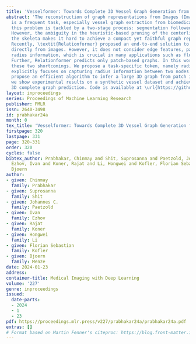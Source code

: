 ```yaml
---
title: 'Vesselformer: Towards Complete 3D Vessel Graph Generation from Images'
abstract: 'The reconstruction of graph representations from Images (Image-to-graph)
  is a frequent task, especially vessel graph extraction from biomedical images. Traditionally,
  this problem is tackled by a two-stage process: segmentation followed by skeletonization.
  However, the ambiguity in the heuristic-based pruning of the centerline graph from
  the skeleta makes it hard to achieve a compact yet faithful graph representation.
  Recently, \textit{Relationformer} proposed an end-to-end solution to extract graphs
  directly from images. However, it does not consider edge features, particularly
  radius information, which is crucial in many applications such as flow simulation.
  Further, Relationformer predicts only patch-based graphs. In this work, we address
  these two shortcomings. We propose a task-specific token, namely radius-token, which
  explicitly focuses on capturing radius information between two nodes. Second, we
  propose an efficient algorithm to infer a large 3D graph from patch inference. Finally,
  we show experimental results on a synthetic vessel dataset and achieve the first
  3D complete graph prediction. Code is available at \url{https://github.com/****}.'
layout: inproceedings
series: Proceedings of Machine Learning Research
publisher: PMLR
issn: 2640-3498
id: prabhakar24a
month: 0
tex_title: 'Vesselformer: Towards Complete 3D Vessel Graph Generation from Images'
firstpage: 320
lastpage: 331
page: 320-331
order: 320
cycles: false
bibtex_author: Prabhakar, Chinmay and Shit, Suprosanna and Paetzold, Johannes C. and
  Ezhov, Ivan and Koner, Rajat and Li, Hongwei and Kofler, Florian Sebastian and Menze,
  Bjoern
author:
- given: Chinmay
  family: Prabhakar
- given: Suprosanna
  family: Shit
- given: Johannes C.
  family: Paetzold
- given: Ivan
  family: Ezhov
- given: Rajat
  family: Koner
- given: Hongwei
  family: Li
- given: Florian Sebastian
  family: Kofler
- given: Bjoern
  family: Menze
date: 2024-01-23
address:
container-title: Medical Imaging with Deep Learning
volume: '227'
genre: inproceedings
issued:
  date-parts:
  - 2024
  - 1
  - 23
pdf: https://proceedings.mlr.press/v227/prabhakar24a/prabhakar24a.pdf
extras: []
# Format based on Martin Fenner's citeproc: https://blog.front-matter.io/posts/citeproc-yaml-for-bibliographies/
---
```


